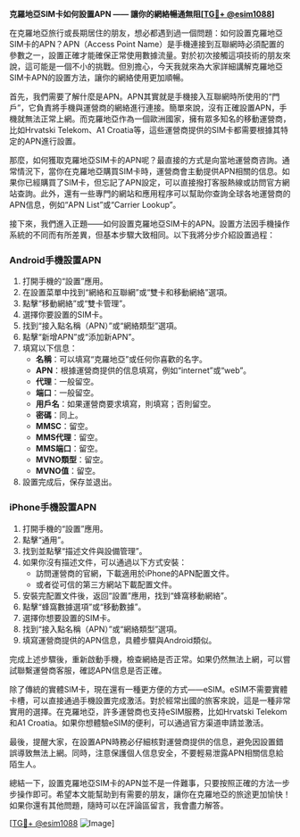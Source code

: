 **克羅地亞SIM卡如何設置APN —— 讓你的網絡暢通無阻[[TG💪+ @esim1088](https://t.me/s/esim1088)]**

在克羅地亞旅行或長期居住的朋友，想必都遇到過一個問題：如何設置克羅地亞SIM卡的APN？APN（Access Point Name）是手機連接到互聯網時必須配置的參數之一，設置正確才能確保正常使用數據流量。對於初次接觸這項技術的朋友來說，這可能是一個不小的挑戰。但別擔心，今天我就來為大家詳細講解克羅地亞SIM卡APN的設置方法，讓你的網絡使用更加順暢。

首先，我們需要了解什麼是APN。APN其實就是手機接入互聯網時所使用的“門戶”，它負責將手機與運營商的網絡進行連接。簡單來說，沒有正確設置APN，手機就無法正常上網。而克羅地亞作為一個歐洲國家，擁有眾多知名的移動運營商，比如Hrvatski Telekom、A1 Croatia等，這些運營商提供的SIM卡都需要根據其特定的APN進行設置。

那麼，如何獲取克羅地亞SIM卡的APN呢？最直接的方式是向當地運營商咨詢。通常情況下，當你在克羅地亞購買SIM卡時，運營商會主動提供APN相關的信息。如果你已經購買了SIM卡，但忘記了APN設定，可以直接撥打客服熱線或訪問官方網站查詢。此外，還有一些專門的網站和應用程序可以幫助你查詢全球各地運營商的APN信息，例如“APN List”或“Carrier Lookup”。

接下來，我們進入正題——如何設置克羅地亞SIM卡的APN。設置方法因手機操作系統的不同而有所差異，但基本步驟大致相同。以下我將分步介紹設置過程：

### **Android手機設置APN**
1. 打開手機的“設置”應用。
2. 在設置菜單中找到“網絡和互聯網”或“雙卡和移動網絡”選項。
3. 點擊“移動網絡”或“雙卡管理”。
4. 選擇你要設置的SIM卡。
5. 找到“接入點名稱（APN）”或“網絡類型”選項。
6. 點擊“新增APN”或“添加新APN”。
7. 填寫以下信息：
   - **名稱**：可以填寫“克羅地亞”或任何你喜歡的名字。
   - **APN**：根據運營商提供的信息填寫，例如“internet”或“web”。
   - **代理**：一般留空。
   - **端口**：一般留空。
   - **用戶名**：如果運營商要求填寫，則填寫；否則留空。
   - **密碼**：同上。
   - **MMSC**：留空。
   - **MMS代理**：留空。
   - **MMS端口**：留空。
   - **MVNO類型**：留空。
   - **MVNO值**：留空。
8. 設置完成后，保存並退出。

### **iPhone手機設置APN**
1. 打開手機的“設置”應用。
2. 點擊“通用”。
3. 找到並點擊“描述文件與設備管理”。
4. 如果你沒有描述文件，可以通過以下方式安裝：
   - 訪問運營商的官網，下載適用於iPhone的APN配置文件。
   - 或者從可信的第三方網站下載配置文件。
5. 安裝完配置文件後，返回“設置”應用，找到“蜂窩移動網絡”。
6. 點擊“蜂窩數據選項”或“移動數據”。
7. 選擇你想要設置的SIM卡。
8. 找到“接入點名稱（APN）”或“網絡類型”選項。
9. 填寫運營商提供的APN信息，具體步驟與Android類似。

完成上述步驟後，重新啟動手機，檢查網絡是否正常。如果仍然無法上網，可以嘗試聯繫運營商客服，確認APN信息是否正確。

除了傳統的實體SIM卡，現在還有一種更方便的方式——eSIM。eSIM不需要實體卡槽，可以直接通過手機設置完成激活。對於經常出國的旅客來說，這是一種非常實用的選擇。在克羅地亞，許多運營商也支持eSIM服務，比如Hrvatski Telekom和A1 Croatia。如果你想體驗eSIM的便利，可以通過官方渠道申請並激活。

最後，提醒大家，在設置APN時務必仔細核對運營商提供的信息，避免因設置錯誤導致無法上網。同時，注意保護個人信息安全，不要輕易泄露APN相關信息給陌生人。

總結一下，設置克羅地亞SIM卡的APN並不是一件難事，只要按照正確的方法一步步操作即可。希望本文能幫助到有需要的朋友，讓你在克羅地亞的旅途更加愉快！如果你還有其他問題，隨時可以在評論區留言，我會盡力解答。

[[TG💪+ @esim1088](https://t.me/s/esim1088) ![Image](https://i.postimg.cc/4NQfJmqS/Snipaste-2025-05-13-00-14-12.png)]